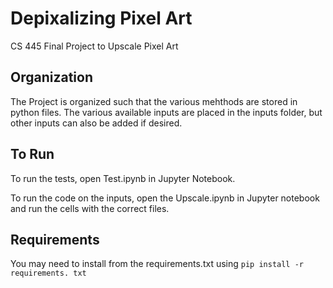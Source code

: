 # Depixalizing Pixel Art

CS 445 Final Project to Upscale Pixel Art

## Organization

The Project is organized such that the various mehthods are stored in python files. The various available inputs are placed in the inputs folder, but other inputs can also be added if desired.

## To Run

To run the tests, open Test.ipynb in Jupyter Notebook.

To run the code on the inputs, open the Upscale.ipynb in Jupyter notebook and run the cells with the correct files.

## Requirements

You may need to install from the requirements.txt using `pip install -r requirements. txt`
